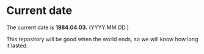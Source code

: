 # Current date

The current date is **1984.04.03.** (YYYY.MM.DD.)

This repository will be good when the world ends, so we will know how long it lasted.